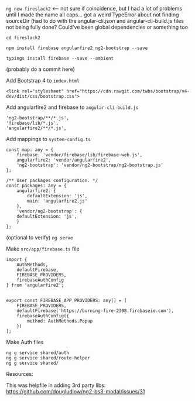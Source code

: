 `ng new fireslack2` <-- not sure if coincidence, but I had a lot of problems until I made the name all caps... got a weird TypeError about not finding sourceDir (had to do with the angular-cli.json and angular-cli-build.js files not being fully done?  Could've been global dependencies or something too

`cd fireslack2`

`npm install firebase angularfire2 ng2-bootstrap --save`

`typings install firebase --save --ambient`

(probably do a commit here)

Add Bootstrap 4 to `index.html`

    <link rel="stylesheet" href="https://cdn.rawgit.com/twbs/bootstrap/v4-dev/dist/css/bootstrap.css">

Add angularfire2 and firebase to `angular-cli-build.js`

    'ng2-bootstrap/**/*.js',
    'firebase/lib/*.js',
    'angularfire2/**/*.js',

Add mappings to `system-config.ts`

    const map: any = {
        firebase: 'vendor/firebase/lib/firebase-web.js',
        angularfire2: 'vendor/angularfire2',
        'ng2-bootstrap': 'vendor/ng2-bootstrap/ng2-bootstrap.js'
    };

    /** User packages configuration. */
    const packages: any = {
        angularfire2: {
            defaultExtension: 'js',
            main: 'angularfire2.js'
        },
        'vendor/ng2-bootstrap': {
        defaultExtension: 'js',           
        }
    };

(optional to verify) `ng serve`

Make `src/app/firebase.ts` file

    import {
        AuthMethods,
        defaultFirebase,
        FIREBASE_PROVIDERS,
        firebaseAuthConfig
    } from 'angularfire2';


    export const FIREBASE_APP_PROVIDERS: any[] = [
        FIREBASE_PROVIDERS,
        defaultFirebase('https://burning-fire-2308.firebaseio.com'),
        firebaseAuthConfig({
            method: AuthMethods.Popup
        })
    ];


Make Auth files

    ng g service shared/auth
    ng g service shared/route-helper
    ng g service shared/

Resources:

This was helpfile in adding 3rd party libs: https://github.com/dougludlow/ng2-bs3-modal/issues/31